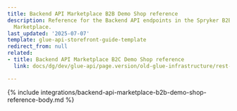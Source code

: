 ```yaml
---
title: Backend API Marketplace B2B Demo Shop reference
description: Reference for the Backend API endpoints in the Spryker B2B Demo Shop
  Marketplace.
last_updated: '2025-07-07'
template: glue-api-storefront-guide-template
redirect_from: null
related:
- title: Backend API Marketplace B2C Demo Shop reference
  link: docs/dg/dev/glue-api/page.version/old-glue-infrastructure/rest-api-marketplace-b2c-demo-shop-reference.html

---
```


{% include integrations/backend-api-marketplace-b2b-demo-shop-reference-body.md %}
